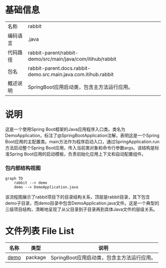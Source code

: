 # 基础信息

|      |      |
|------|------|
| 名称 | rabbit |
| 编码语言 | .java |
| 代码路径 | rabbit-parent/rabbit-demo/src/main/java/com/itihub/rabbit |
| 包名 | rabbit-parent.docs.rabbit-demo.src.main.java.com.itihub.rabbit |
| 概述说明 | SpringBoot应用启动类，包含主方法运行应用。 |

# 说明

这是一个使用Spring Boot框架的Java应用程序入口类。类名为DemoApplication，标注了@SpringBootApplication注解，表明这是一个Spring Boot应用的主配置类。main方法作为程序启动入口，通过SpringApplication.run方法启动整个Spring Boot应用，传入当前类对象和命令行参数args。该结构是标准Spring Boot应用的启动模板，负责初始化应用上下文和自动配置组件。


### 包内部结构视图

```mermaid
graph TD
    rabbit --> demo
    demo --> DemoApplication.java
```

该流程图展示了rabbit项目下的目录结构关系，顶层是rabbit目录，其下包含demo子目录，而demo目录中包含DemoApplication.java文件。这是一个典型的三级项目结构，清晰地呈现了从父目录到子目录再到具体Java文件的层级关系。

# 文件列表 File List

| 名称   | 类型  | 说明 |
|-------|------|-------------|
| [demo](demo/_module.md) | package | SpringBoot应用启动类，包含主方法运行应用。 |


